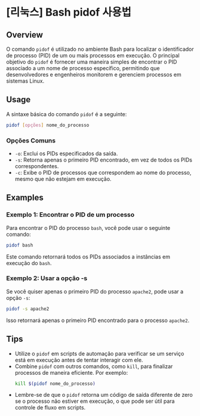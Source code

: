 # [리눅스] Bash pidof 사용법

## Overview
O comando `pidof` é utilizado no ambiente Bash para localizar o identificador de processo (PID) de um ou mais processos em execução. O principal objetivo do `pidof` é fornecer uma maneira simples de encontrar o PID associado a um nome de processo específico, permitindo que desenvolvedores e engenheiros monitorem e gerenciem processos em sistemas Linux.

## Usage
A sintaxe básica do comando `pidof` é a seguinte:

```bash
pidof [opções] nome_do_processo
```

### Opções Comuns
- `-o`: Exclui os PIDs especificados da saída.
- `-s`: Retorna apenas o primeiro PID encontrado, em vez de todos os PIDs correspondentes.
- `-c`: Exibe o PID de processos que correspondem ao nome do processo, mesmo que não estejam em execução.

## Examples
### Exemplo 1: Encontrar o PID de um processo
Para encontrar o PID do processo `bash`, você pode usar o seguinte comando:

```bash
pidof bash
```
Este comando retornará todos os PIDs associados a instâncias em execução do `bash`.

### Exemplo 2: Usar a opção -s
Se você quiser apenas o primeiro PID do processo `apache2`, pode usar a opção `-s`:

```bash
pidof -s apache2
```
Isso retornará apenas o primeiro PID encontrado para o processo `apache2`.

## Tips
- Utilize o `pidof` em scripts de automação para verificar se um serviço está em execução antes de tentar interagir com ele.
- Combine `pidof` com outros comandos, como `kill`, para finalizar processos de maneira eficiente. Por exemplo:
  ```bash
  kill $(pidof nome_do_processo)
  ```
- Lembre-se de que o `pidof` retorna um código de saída diferente de zero se o processo não estiver em execução, o que pode ser útil para controle de fluxo em scripts.